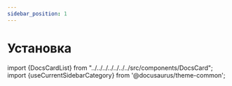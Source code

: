 ```yaml
---
sidebar_position: 1
---
```


# Установка

import {DocsCardList} from "../../../../../../../src/components/DocsCard";
import {useCurrentSidebarCategory} from '@docusaurus/theme-common';

<DocsCardList list={useCurrentSidebarCategory().items} />